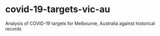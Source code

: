 # covid-19-targets-vic-au
Analysis of COVID-19 targets for Melbourne, Australia against historical records
